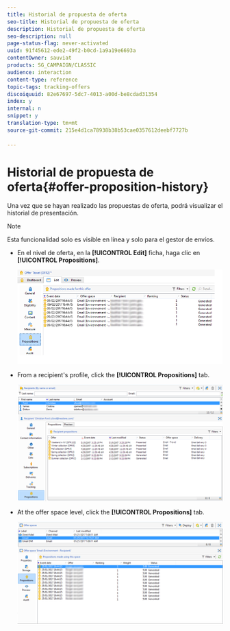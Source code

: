 ```yaml
---
title: Historial de propuesta de oferta
seo-title: Historial de propuesta de oferta
description: Historial de propuesta de oferta
seo-description: null
page-status-flag: never-activated
uuid: 91f45612-ede2-49f2-b0cd-1a9a19e6693a
contentOwner: sauviat
products: SG_CAMPAIGN/CLASSIC
audience: interaction
content-type: reference
topic-tags: tracking-offers
discoiquuid: 82e67697-5dc7-4013-a00d-be8cdad31354
index: y
internal: n
snippet: y
translation-type: tm+mt
source-git-commit: 215e4d1ca78938b38b53cae0357612deebf7727b

---
```



# Historial de propuesta de oferta{#offer-proposition-history}

Una vez que se hayan realizado las propuestas de oferta, podrá visualizar el historial de presentación.

>[!NOTE]
>
>Esta funcionalidad solo es visible en línea y solo para el gestor de envíos.

* En el nivel de oferta, en la **[!UICONTROL Edit]** ficha, haga clic en **[!UICONTROL Propositions]**.

   ![](assets/offer_followup_006.png)

* From a recipient&#39;s profile, click the **[!UICONTROL Propositions]** tab.

   ![](assets/offer_followup_002.png)

* At the offer space level, click the **[!UICONTROL Propositions]** tab.

   ![](assets/offer_space_prop_001_b.png)

